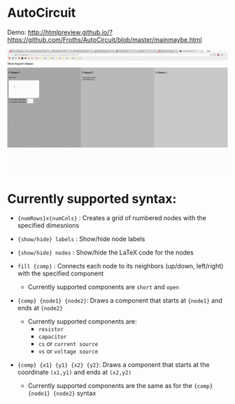 # AutoCircuit
Demo: http://htmlpreview.github.io/?https://github.com/Froths/AutoCircuit/blob/master/mainmaybe.html

![](demo.gif)

# Currently supported syntax:

- `{numRows}x{numCols}`	: 	Creates a grid of numbered nodes with the specified dimesnions

- `{show/hide} labels`	:	Show/hide node labels

- `{show/hide} nodes`	:	Show/hide the LaTeX code for the nodes

- `fill {comp}`			: 	Connects each node to its neighbors (up/down, left/right) with the specified component
	- Currently supported components are `short` and `open`
	
- `{comp} {node1} {node2}`:	Draws a component that starts at `{node1}` and ends at `{node2}`
	- Currently supported components are: 
		- `resistor`
		- `capacitor`
		- `cs` or `current source`
		- `vs` or `voltage source`

- `{comp} {x1} {y1} {x2} {y2}`: Draws a component that starts at the coordinate `(x1,y1)` and ends at `(x2,y2)`
	- Currently supported components are the same as for the `{comp} {node1} {node2}` syntax 
